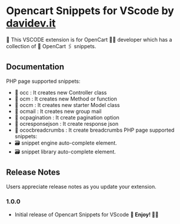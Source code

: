# Opencart Snippets for VScode by [davidev.it](https://davidev.it)
🐷 This VSCODE extension is for OpenCart 🙋‍♀️ developer which has a collection of 🛒 OpenCart 🖇 snippets.
## Documentation
PHP page supported snippets:
- 📁 occ : It creates new Controller class
- 📁 ocm : It creates new Method or function
- 📁 occm : It creates new starter Model class
- 📁 ocmail : It creates new group mail
- 📁 ocpagination : It create pagination option
- 📁 ocresponsejson : It create response json
- 📁 ococbreadcrumbs : It create breadcrumbs
PHP page supported snippets:
- 🗃 snippet engine auto-complete element.
- 🗃 snippet library auto-complete element.
## Release Notes
Users appreciate release notes as you update your extension.
### 1.0.0
- Initial release of Opencart Snippets for VScode
**🙇 Enjoy! 🙇‍♂️** 
